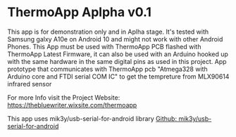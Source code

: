 # ThermoApp Aplpha v0.1
This app is for demonstration only and in Aplha stage. It's tested with Samsung galxy A10e on Android 10 and might not work with other Android Phones. This App must be used with ThermoApp PCB flashed with ThermoApp Latest Firmware, it can also be used with an Arduino hooked up with the same hardware in the same digital pins as used in this project.
App prototype that communicates with ThermoApp pcb "Atmega328 with Arduino core and FTDI serial COM IC" to get the tempreture from MLX90614 infrared sensor

For more Info visit the Project Website: https://thebluewriter.wixsite.com/thermoapp

This app uses mik3y/usb-serial-for-android library
[Github: mik3y/usb-serial-for-android](https://github.com/mik3y/usb-serial-for-android "Github: mik3y/usb-serial-for-android")

